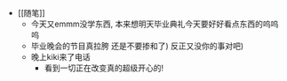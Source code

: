 - [[随笔]]
	- 今天又emmm没学东西, 本来想明天毕业典礼今天要好好看点东西的呜呜呜
	- 毕业晚会的节目真拉胯 还是不要掺和了) 反正又没你的事对吧)
	- 晚上kiki来了电话
		- 看到一切正在改变真的超级开心的!